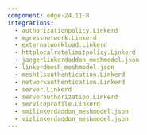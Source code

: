 ```yaml
---
component: edge-24.11.8
integrations:
  - authorizationpolicy.Linkerd
  - egressnetwork.Linkerd
  - externalworkload.Linkerd
  - httplocalratelimitpolicy.Linkerd
  - jaegerlinkerdaddon_meshmodel.json
  - linkerdmesh_meshmodel.json
  - meshtlsauthentication.Linkerd
  - networkauthentication.Linkerd
  - server.Linkerd
  - serverauthorization.Linkerd
  - serviceprofile.Linkerd
  - smilinkerdaddon_meshmodel.json
  - vizlinkerdaddon_meshmodel.json
---
```

